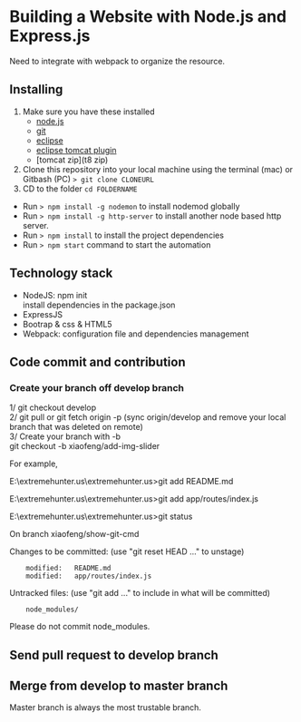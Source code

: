 # Building a Website with Node.js and Express.js
Need to integrate with webpack to organize the resource.

## Installing
1. Make sure you have these installed
	- [node.js](http://nodejs.org/)
	- [git](http://git-scm.com/)
	- [eclipse](eclipse.org)
	- [eclipse tomcat plugin](oxygen)
	- [tomcat zip](t8 zip)
2. Clone this repository into your local machine using the terminal (mac) or Gitbash (PC) `> git clone CLONEURL`
3. CD to the folder `cd FOLDERNAME`
* Run `> npm install -g nodemon` to install nodemod globally
* Run `> npm install -g http-server` to install another node based http server.
* Run `> npm install` to install the project dependencies
* Run `> npm start` command to start the automation

## Technology stack

* NodeJS: npm init <br>
        install dependencies in the package.json
* ExpressJS
* Bootrap & css & HTML5
* Webpack: configuration file and dependencies management

## Code commit and contribution

### Create your branch off develop branch

1/ git checkout develop <br>
2/ git pull or git fetch origin -p (sync origin/develop and remove your local branch that was deleted on remote) <br>
3/ Create your branch with -b <br>
git checkout -b xiaofeng/add-img-slider <br>

For example, 

E:\extremehunter.us\extremehunter.us>git add README.md

E:\extremehunter.us\extremehunter.us>git add app/routes/index.js

E:\extremehunter.us\extremehunter.us>git status

On branch xiaofeng/show-git-cmd

Changes to be committed:
  (use "git reset HEAD <file>..." to unstage)

        modified:   README.md
        modified:   app/routes/index.js

Untracked files:
  (use "git add <file>..." to include in what will be committed)

        node_modules/

Please do not commit node_modules.

## Send pull request to develop branch

## Merge from develop to master branch
Master branch is always the most trustable branch.
